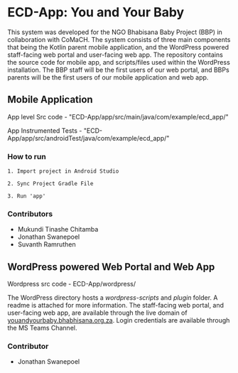 # ECD-App: You and Your Baby
This system was developed for the NGO Bhabisana Baby Project (BBP) in collaboration with CoMaCH. The system consists of three main components that being the Kotlin parent mobile application, and the WordPress powered staff-facing web portal and user-facing web app. The repository contains the source code for mobile app, and scripts/files used within the WordPress installation. The BBP staff will be the first users of our web portal, and BBPs parents will be the first users of our mobile application and web app.

## Mobile Application
App level Src code - "ECD-App/app/src/main/java/com/example/ecd_app/"

App Instrumented Tests - "ECD-App/app/src/androidTest/java/com/example/ecd_app/"

### How to run
`1. Import project in Android Studio`

`2. Sync Project Gradle File`

`3. Run 'app'`

### Contributors
- Mukundi Tinashe Chitamba
- Jonathan Swanepoel
- Suvanth Ramruthen

## WordPress powered Web Portal and Web App
Wordpress src code - ECD-App/wordpress/

The WordPress directory hosts a *wordpress-scripts* and *plugin* folder. A readme is attached for more information. 
The staff-facing web portal, and user-facing web app, are available through the live domain of [youandyourbaby.bhabhisana.org.za](youandyourbaby.bhabhisana.org.za).
Login credentials are available through the MS Teams Channel.

### Contributor
- Jonathan Swanepoel


